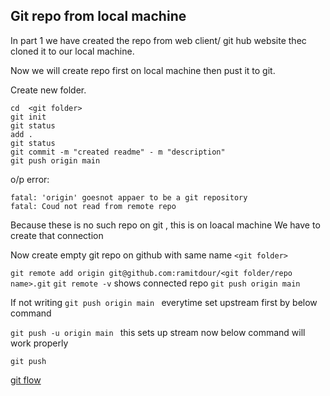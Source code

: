

## Git repo from local machine

In part 1 we have created the repo from web client/ git hub website thec cloned it to our local machine.

Now we will create repo first on local machine then pust it to git.

Create new folder.

    cd  <git folder>
    git init
    git status
    add .
    git status
    git commit -m "created readme" - m "description"
    git push origin main 

o/p error:

    fatal: 'origin' goesnot appaer to be a git repository
    fatal: Coud not read from remote repo
    
Because these is no such repo on git , this is on loacal machine
We have to create that connection 

Now create empty git repo on github with same name `<git folder>`

`git remote add origin git@github.com:ramitdour/<git folder/repo name>.git`
`git remote -v` shows connected repo 
`git push origin main ` 

If not writing `git push origin main `  everytime set upstream first by below command 

`git push -u origin main ` this sets up stream now below command will work properly 

`git push`



[git flow](https://github.com/ramitdour/github-notes/blob/main/resources/git_init_flow.png?raw=true)
      
    
